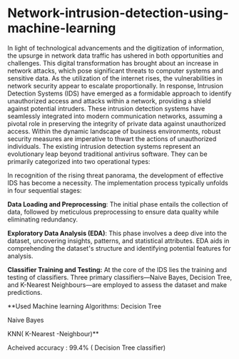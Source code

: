 # Network-intrusion-detection-using-machine-learning
In light of technological advancements and the digitization of information, the upsurge in network data traffic has ushered in both opportunities and challenges. This digital transformation has brought about an increase in network attacks, which pose significant threats to computer systems and sensitive data. As the utilization of the internet rises, the vulnerabilities in network security appear to escalate proportionally. In response, Intrusion Detection Systems (IDS) have emerged as a formidable approach to identify unauthorized access and attacks within a network, providing a shield against potential intruders.
These intrusion detection systems have seamlessly integrated into modern communication networks, assuming a pivotal role in preserving the integrity of private data against unauthorized access. Within the dynamic landscape of business environments, robust security measures are imperative to thwart the actions of unauthorized individuals. The existing intrusion detection systems represent an evolutionary leap beyond traditional antivirus software. They can be primarily categorized into two operational types:

In recognition of the rising threat panorama, the development of effective IDS has become a necessity. The implementation process typically unfolds in four sequential stages:

**Data Loading and Preprocessing**: The initial phase entails the collection of data, followed by meticulous preprocessing to ensure data quality while eliminating redundancy.

**Exploratory Data Analysis (EDA)**: This phase involves a deep dive into the dataset, uncovering insights, patterns, and statistical attributes. EDA aids in comprehending the dataset's structure and identifying potential features for analysis.

**Classifier Training and Testing:** At the core of the IDS lies the training and testing of classifiers. Three primary classifiers—Naive Bayes, Decision Tree, and K-Nearest Neighbours—are employed to assess the dataset and make predictions.

**Used Machine learning Algorithms:
Decision Tree

Naive Bayes


KNN( K-Nearest -Neighbour)**

Acheived accuracy :  99.4% ( Decision Tree classifier)
